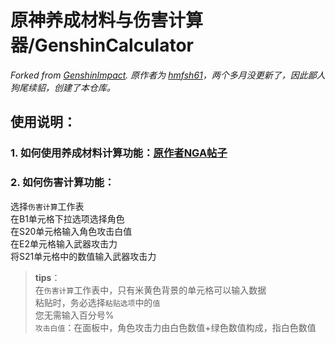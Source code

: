 # 原神养成材料与伤害计算器/GenshinCalculator
*Forked from [GenshinImpact](https://gitee.com/hmfsh61/genshin-impact).  原作者为 [hmfsh61](https://gitee.com/hmfsh61)，两个多月没更新了，因此鄙人狗尾续貂，创建了本仓库。*

## 使用说明：  
### 1. 如何使用养成材料计算功能：[原作者NGA帖子](https://nga.178.com/read.php?tid=23842035)  
### 2. 如何伤害计算功能：  
选择`伤害计算`工作表  
在B1单元格下拉选项选择角色  
在S20单元格输入角色攻击白值  
在E2单元格输入武器攻击力  
将S21单元格中的数值输入武器攻击力  

> **tips**：  
> 在`伤害计算`工作表中，只有米黄色背景的单元格可以输入数据  
> 粘贴时，务必选择`粘贴选项`中的`值`  
> 您无需输入百分号%  
> `攻击白值`：在面板中，角色攻击力由白色数值+绿色数值构成，指白色数值  
